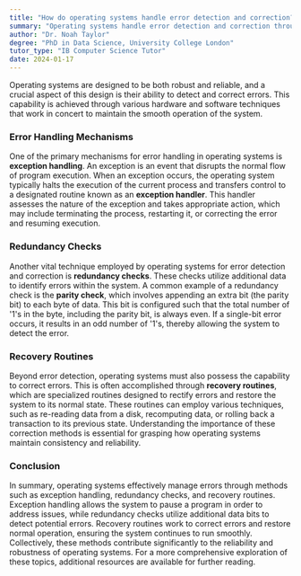 ```yaml
---
title: "How do operating systems handle error detection and correction?"
summary: "Operating systems handle error detection and correction through various mechanisms like exception handling, redundancy checks, and recovery routines."
author: "Dr. Noah Taylor"
degree: "PhD in Data Science, University College London"
tutor_type: "IB Computer Science Tutor"
date: 2024-01-17
---
```


Operating systems are designed to be both robust and reliable, and a crucial aspect of this design is their ability to detect and correct errors. This capability is achieved through various hardware and software techniques that work in concert to maintain the smooth operation of the system.

### Error Handling Mechanisms

One of the primary mechanisms for error handling in operating systems is **exception handling**. An exception is an event that disrupts the normal flow of program execution. When an exception occurs, the operating system typically halts the execution of the current process and transfers control to a designated routine known as an **exception handler**. This handler assesses the nature of the exception and takes appropriate action, which may include terminating the process, restarting it, or correcting the error and resuming execution.

### Redundancy Checks

Another vital technique employed by operating systems for error detection and correction is **redundancy checks**. These checks utilize additional data to identify errors within the system. A common example of a redundancy check is the **parity check**, which involves appending an extra bit (the parity bit) to each byte of data. This bit is configured such that the total number of '1's in the byte, including the parity bit, is always even. If a single-bit error occurs, it results in an odd number of '1's, thereby allowing the system to detect the error.

### Recovery Routines

Beyond error detection, operating systems must also possess the capability to correct errors. This is often accomplished through **recovery routines**, which are specialized routines designed to rectify errors and restore the system to its normal state. These routines can employ various techniques, such as re-reading data from a disk, recomputing data, or rolling back a transaction to its previous state. Understanding the importance of these correction methods is essential for grasping how operating systems maintain consistency and reliability.

### Conclusion

In summary, operating systems effectively manage errors through methods such as exception handling, redundancy checks, and recovery routines. Exception handling allows the system to pause a program in order to address issues, while redundancy checks utilize additional data bits to detect potential errors. Recovery routines work to correct errors and restore normal operation, ensuring the system continues to run smoothly. Collectively, these methods contribute significantly to the reliability and robustness of operating systems. For a more comprehensive exploration of these topics, additional resources are available for further reading.
    